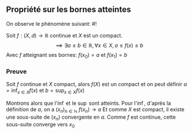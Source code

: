 ## Propriété sur les bornes atteintes
On observe le phénomène suivant: #!

Soit $f: (X, d) \to \mathbb R$ continue et $X$ est un compact.
$$\implies \exists a \leq b \in \mathbb R, \forall x \in X, a \leq f(x) \leq b$$
Avec $f$ atteignant ses bornes: $f(x_0) = a$ et $f(x_1)= b$
<!--ID: 1729505040460-->


### Preuve

Soit $f$ continue et $X$ compact, alors $f(X)$ est un compact et on peut définir 
$a = \inf_{x \in X} f(x)$ et $b = \sup_{x \in X} f(x)$

Montrons alors que l'$\inf$ et le $\sup$ sont atteints.
Pour l'$\inf$, d'après la définition de $a$, on a $(x_n)_{n \in \mathbb N}$ $f(x_n) \to a$
Et comme $X$ est compact, il existe une sous-suite de $(x_n)$ convergente en $a$.
Comme $f$ est continue, cette sous-suite converge vers $x_0$

